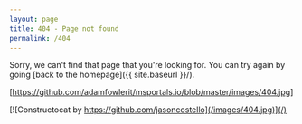 ```yaml
---
layout: page
title: 404 - Page not found
permalink: /404
---
```


Sorry, we can't find that page that you're looking for. You can try again by going [back to the homepage]({{ site.baseurl }}/).

[https://github.com/adamfowlerit/msportals.io/blob/master/images/404.jpg]

[![Constructocat by https://github.com/jasoncostello](/images/404.jpg)](/)

